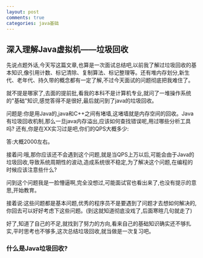 ```yaml
---
layout: post
comments: true
categories: java基础
---
```


## 深入理解Java虚拟机——垃圾回收

先说点题外话,今天写这篇文章,也算是一次面试总结吧,以前我了解过垃圾回收的基本知识,像引用计数、标记清除、复制算法、标记整理等。还有堆内存划分,新生代、老年代、持久带的概念都有一定了解,不过今天面试的问题彻底把我难住了。

就不提是哪家了,去面的提前批,看我的本科不是计算机专业,就问了一堆操作系统的"基础"知识,感觉答得不是很好,最后就问到了java的垃圾回收。

问题是:你是用Java的,java和C++之间有堵墙,这堵墙就是内存空间的回收。Java有垃圾回收机制,那么一旦java内存溢出,应该如何查找错误呢,用过哪些分析工具吗?
还有,你是在XX实习过是吧,你们的QPS大概多少:

答:大概2000左右。

接着问:哦,那你应该还不会遇到这个问题,就是当QPS上万以后,可能会由于Java的垃圾回收,导致系统周期性的波动,造成系统很不稳定,为了解决这个问题,在编程的时候应该注意些什么?

问到这个问题我是一脸懵逼啊,完全没想过,可能面试官也看出来了,也没有提示的意思,开始教育。

接着说:这些问题都是基本问题,优秀的程序员不是要遇到了问题才去想如何解决的,你回去可以好好考虑下这些问题。(到这就知道彻底没戏了,后面寒暄几句就走了)

好了,知道了自己的不足,就找到了努力的方向,看来自己的基础知识确实还不够扎实,平时思考也不够多,这次总结垃圾回收,就当做是一次复习吧。

### 什么是Java垃圾回收?
